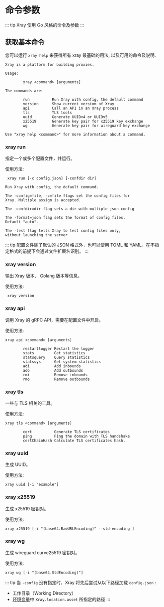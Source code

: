 # 命令参数

::: tip
Xray 使用 Go 风格的命令及参数
:::

## 获取基本命令

您可以运行 `xray help` 来获得所有 xray 最基础的用法, 以及可用的命令及说明.

```
Xray is a platform for building proxies.

Usage:

        xray <command> [arguments]

The commands are:

        run          Run Xray with config, the default command
        version      Show current version of Xray
        api          Call an API in an Xray process
        tls          TLS tools
        uuid         Generate UUIDv4 or UUIDv5
        x25519       Generate key pair for x25519 key exchange
        wg           Generate key pair for wireguard key exchange

Use "xray help <command>" for more information about a command.

```

### xray run

指定一个或多个配置文件，并运行。

使用方法:

```
 xray run [-c config.json] [-confdir dir]
```

```
Run Xray with config, the default command.

The -config=file, -c=file flags set the config files for
Xray. Multiple assign is accepted.

The -confdir=dir flag sets a dir with multiple json config

The -format=json flag sets the format of config files.
Default "auto".

The -test flag tells Xray to test config files only,
without launching the server
```

::: tip
配置文件除了默认的 JSON 格式外，也可以使用 TOML 和 YAML。在不指定格式的前提下会通过文件扩展名识别。
:::

### xray version

输出 Xray 版本、 Golang 版本等信息。

使用方法:

```
 xray version
```

### xray api

调用 Xray 的 gRPC API，需要在配置文件中开启。

使用方法:

```
xray api <command> [arguments]
```

```
        restartlogger Restart the logger
        stats         Get statistics
        statsquery    Query statistics
        statssys      Get system statistics
        adi           Add inbounds
        ado           Add outbounds
        rmi           Remove inbounds
        rmo           Remove outbounds
```

### xray tls

一些与 TLS 相关的工具。

使用方法:

```
xray tls <command> [arguments]
```

```
        cert          Generate TLS certificates
        ping          Ping the domain with TLS handshake
        certChainHash Calculate TLS certificates hash.
```

### xray uuid
生成 UUID。

使用方法:

```
xray uuid [-i "example"]
```

### xray x25519
生成 x25519 密钥对。

使用方法:

```
xray x25519 [-i "(base64.RawURLEncoding)" --std-encoding ]
```

### xray wg
生成 wireguard curve25519 密钥对。

使用方法:

```
xray wg [-i "(base64.StdEncoding)"]
```

::: tip
当 `-config` 没有指定时，Xray 将先后尝试从以下路径加载 `config.json` :

- 工作目录（Working Directory）
- [环境变量](../config/features/env.md#资源文件路径)中 `Xray.location.asset` 所指定的路径
  :::


